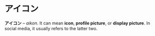 # アイコン

**アイコン** – _aikon._ It can mean **icon**, **profile picture**, or **display picture**. In social media, it usually refers to the latter two.
